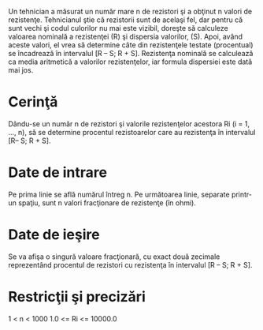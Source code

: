 Un tehnician a măsurat un număr mare n de rezistori şi a obţinut n valori de rezistenţe. Tehnicianul ştie că rezistorii sunt de acelaşi fel, dar pentru că sunt vechi şi codul culorilor nu mai este vizibil, doreşte să calculeze valoarea nominală a rezistenţei (R) şi dispersia valorilor, (S). Apoi, având aceste valori, el vrea să determine câte din rezistenţele testate (procentual) se încadrează în intervalul [R – S; R + S]. Rezistenţa nominală se calculează ca media aritmetică a valorilor rezistenţelor, iar formula dispersiei este dată mai jos.

# Cerinţă
Dându-se un număr n de rezistori şi valorile rezistenţelor acestora Ri (i = 1, ..., n), să se determine procentul rezistoarelor care au rezistenţa în intervalul [R– S; R + S].

# Date de intrare
Pe prima linie se află numărul întreg n. Pe următoarea linie, separate printr-un spaţiu, sunt n valori fracţionare de rezistenţe (în ohmi).

# Date de ieşire
Se va afişa o singură valoare fracţionară, cu exact două zecimale reprezentând procentul de rezistori cu rezistenţa în intervalul [R – S; R + S].

# Restricţii şi precizări
1 < n < 1000
1.0 <= Ri <= 10000.0 

